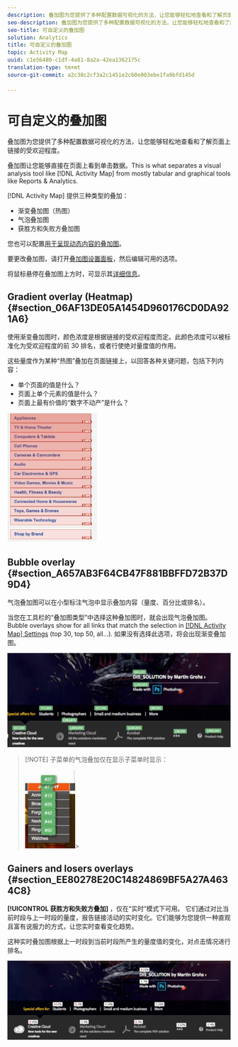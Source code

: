 ```yaml
---
description: 叠加图为您提供了多种配置数据可视化的方法，让您能够轻松地查看和了解页面上链接的受欢迎程度。
seo-description: 叠加图为您提供了多种配置数据可视化的方法，让您能够轻松地查看和了解页面上链接的受欢迎程度。
seo-title: 可自定义的叠加图
solution: Analytics
title: 可自定义的叠加图
topic: Activity Map
uuid: c1e56480-c1df-4a81-8a2a-42ea1362175c
translation-type: tm+mt
source-git-commit: a2c38c2cf3a2c1451e2c60e003ebe1fa9bfd145d

---
```



# 可自定义的叠加图

叠加图为您提供了多种配置数据可视化的方法，让您能够轻松地查看和了解页面上链接的受欢迎程度。

叠加图让您能够直接在页面上看到单击数据。This is what separates a visual analysis tool like [!DNL Activity Map] from mostly tabular and graphical tools like Reports &amp; Analytics.

[!DNL Activity Map] 提供三种类型的叠加：

* 渐变叠加图（热图）
* 气泡叠加图
* 获胜方和失败方叠加图

您也可以配置[用于呈现动态内容的叠加图](/help/analyze/activity-map/activitymap-link-tracking/activitymap-stl-track-custom-elements.md)。

要更改叠加图，请打开[叠加图设置面板](/help/analyze/activity-map/activitymap-overlay-settings.md)，然后编辑可用的选项。

将鼠标悬停在叠加图上方时，可显示其[详细信息](/help/analyze/activity-map/activitymap-overlay-details.md)。

## Gradient overlay (Heatmap) {#section_06AF13DE05A1454D960176CD0DA921A6}

使用渐变叠加图时，颜色浓度是根据链接的受欢迎程度而定。此颜色浓度可以被标准化为受欢迎程度的前 30 排名，或者行使绝对量度值的作用。

这些量度作为某种“热图”叠加在页面链接上，以回答各种关键问题，包括下列内容：

* 单个页面的值是什么？
* 页面上单个元素的值是什么？
* 页面上最有价值的“数字不动产”是什么？

![](assets/gradient.png)

## Bubble overlay {#section_A657AB3F64CB47F881BBFFD72B37D9D4}

气泡叠加图可以在小型标注气泡中显示叠加内容（量度、百分比或排名）。

当您在工具栏的“叠加图类型”中选择这种叠加图时，就会出现气泡叠加图。Bubble overlays show for all links that match the selection in [[!DNL Activity Map] Settings](/help/analyze/activity-map/activitymap-overlay-settings.md) (top 30, top 50, all...). 如果没有选择此选项，将会出现渐变叠加图。

![](assets/bubble_overlay.png)

> [!NOTE] 子菜单的气泡叠加仅在显示子菜单时显示：
>
>![](assets/bubbles_submenu.png)&gt;

## Gainers and losers overlays {#section_EE80278E20C14824869BF5A27A4634C8}

**[!UICONTROL 获胜方和失败方叠加]** ，仅在“实时”模式下可用。 它们通过对比当前时段与上一时段的量度，报告链接活动的实时变化。它们能够为您提供一种直观且富有说服力的方式，让您实时查看变化趋势。

这种实时叠加图根据上一时段到当前时段所产生的量度值的变化，对点击情况进行排名。

![](assets/gainers_losers.png)

